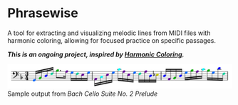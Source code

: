 # Phrasewise
A tool for extracting and visualizing melodic lines from MIDI files with harmonic coloring, allowing for focused practice on specific passages.

**_This is an ongoing project, inspired by [Harmonic Coloring](http://www.musanim.com/HarmonicColoring/)._**

![From Bach Cello Suite No. 2 in D minor; Prelude](examples/bach-suite-2-prelude-passage.jpg)
Sample output from _Bach Cello Suite No. 2 Prelude_